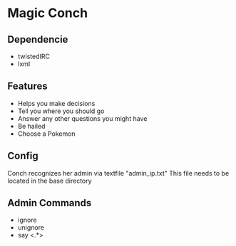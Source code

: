 # Magic Conch

## Dependencie
- twistedIRC
- lxml

## Features
- Helps you make decisions
- Tell you where you should go
- Answer any other questions you might have
- Be hailed
- Choose a Pokemon

## Config
Conch recognizes her admin via textfile "admin_ip.txt"
This file needs to be located in the base directory

## Admin Commands
- ignore <nick>
- unignore <nick>
- say <.*>
